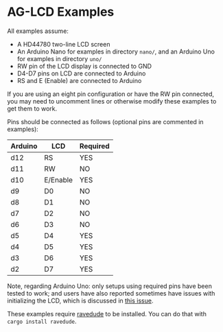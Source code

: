 # AG-LCD Examples

All examples assume: 

* A HD44780 two-line LCD screen 
* An Arduino Nano for examples in directory `nano/`, and an Arduino Uno for examples in directory `uno/`
* RW pin of the LCD display is connected to GND
* D4-D7 pins on LCD are connected to Arduino
* RS and E (Enable) are connected to Arduino

If you are using an eight pin configuration or have the RW pin connected, you may need to 
uncomment lines or otherwise modify these examples to get them to work.  

Pins should be connected as follows (optional pins are commented in examples):

| Arduino | LCD      | Required |
|---------|----------|----------|
| d12     | RS       | YES      |
| d11     | RW       | NO       |
| d10     | E/Enable | YES      |
| d9      | D0       | NO       |
| d8      | D1       | NO       |
| d7      | D2       | NO       |
| d6      | D3       | NO       |
| d5      | D4       | YES      |
| d4      | D5       | YES      |
| d3      | D6       | YES      |
| d2      | D7       | YES      |

Note, regarding Arduino Uno: only setups using required pins have been tested to work; and users have also reported sometimes have issues with initializing the LCD, which is discussed in [this issue](https://github.com/mjhouse/ag-lcd/issues/4).

These examples require [ravedude](https://crates.io/crates/ravedude) to be installed. You can do that with `cargo install ravedude`.  